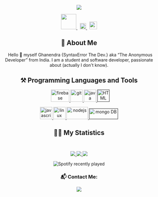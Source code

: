<!--Copyright 2021 Ghanendra aka SyntaxError The Dev. <https://bit.ly/Web_Syntax>

Licensed under the Apache License, Version 2.0(the "License");
you may not use this file except in compliance with the License.
You may obtain a copy of the License at

http://www.apache.org/licenses/LICENSE-2.0

Unless required by applicable law or agreed to in writing, software
distributed under the License is distributed on an "AS IS" BASIS,
    WITHOUT WARRANTIES OR CONDITIONS OF ANY KIND, either express or implied.
    See the License for the specific language governing permissions and
limitations under the License.
-->

<div align = "center">

<p align="center">
    <a href="https://bit.ly/Web_Syntax">
        <img src="https://i.postimg.cc/HnJwrVV0/Yellow-Red-Tan-Playful-Celebratory-Traditional-Graduation-Banner.png" />
    </a>
</p>
<p align="center">
    <a href="https://bit.ly/Web_Syntax">
        <img src="https://pngimg.com/uploads/safari/safari_PNG33.png" width="50px" />
    </a>
    &nbsp;
    <a href="https://github.com/Ghanendra56/">
        <img src="https://iconsplace.com/wp-content/uploads/_icons/ffc0cb/256/png/github-icon-12-256.png" width="20px" />
    </a>
    &nbsp;
    <a href="https://twitter.com/GhanendraDev">
        <img src="https://logos-world.net/wp-content/uploads/2020/04/Twitter-Logo.png" width="25px" />
    </a>
</p>



## :bust_in_silhouette: About Me
&nbsp;
Hello 👋 myself Ghanendra {SyntaxError The Dev.} aka “The Anonymous Developer” from India. I am a student and software developer, passionate about (actually I don't know). 


## ⚒️ Programming Languages and Tools
&nbsp;
<a href="https://firebase.google.com/" target="_blank"> <img src="https://cdn.dribbble.com/users/528264/screenshots/3140440/media/5f34fd1aa2ebfaf2cd548bafeb021c8f.png?compress=1&resize=400x300" alt="firebase" width="60" height="40"/> </a> 
<a href="https://www.python.org/" target="_blank"> <img src="https://upload.wikimedia.org/wikipedia/commons/thumb/c/c3/Python-logo-notext.svg/2048px-Python-logo-notext.svg.png" alt="git" width="40" height="40"/> </a> <a href="https://www.java.com" target="_blank"> <img src="https://logosvector.net/wp-content/uploads/2013/03/java-eps-vector-logo.png" alt="java" width="40" height="40"/> </a> 
<a href="" target="_blank"> <img src="https://cdn.pixabay.com/photo/2017/08/05/11/16/logo-2582748_640.png" alt="HTML" width="40" height="40"/> </a>

<a href="https://developer.mozilla.org/en-US/docs/Web/JavaScript" target="_blank"> <img src="https://upload.wikimedia.org/wikipedia/commons/6/6a/JavaScript-logo.png" alt="javascript" width="40" height="40"/> </a> 
<a href="https://www.linux.org/" target="_blank"> <img src="https://upload.wikimedia.org/wikipedia/commons/thumb/3/35/Tux.svg/1200px-Tux.svg.png" alt="linux" width="40" height="40"/> </a> 
<a href="https://nodejs.org" target="_blank"> <img src="https://cdn.pixabay.com/photo/2015/04/23/17/41/node-js-736399_1280.png" alt="nodejs" width="70" height="40"/> </a>
<a href="" target="_blank"> <img src="https://webassets.mongodb.com/_com_assets/cms/MongoDB_Logo_FullColorBlack_RGB-4td3yuxzjs.png" alt="mongo DB" width="95" height="35"/> </a>

## 🧑‍💻 My Statistics
&nbsp;
<p align="center">
    <a href="https://github.com/Ghanendra56">
        <img src="https://github-readme-stats.vercel.app/api?username=Ghanendra56&hide=issues,prs&count_private=true&show_owner=true&show_icons=true&bg_color=0d1117&title_color=ffffff&text_color=ffffff&icon_color=db1cff&hide_border=true/" />
    </a>
    <a href="https://github.com/Ghanendra56/">
        <img src="https://github-readme-stats.vercel.app/api/top-langs/?username=Ghanendra56&layout=compact&count_private=true&langs_count=8&card_width=445&bg_color=0d1117&title_color=ffffff&text_color=ffffff&icon_color=db1cff&hide_border=true/" />
    </a>
    <a href="https://github.com/Ghanendar56/">
        <img src="https://github-readme-streak-stats.herokuapp.com?user=Ghanendra56&hide_border=true&background=0D1117&currStreakLabel=FFFFFF&sideLabels=FFFFFF&currStreakNum=FFFFFF&dates=FFFFFF&sideNums=FFFFFF&fire=db1cff&ring=db1cff&stroke=FFFFFFFF)](https://git.io/streak-stats" />
    </a>
   

![Spotify recently played](https://spotify-recently-played-readme.vercel.app/api?user=k88o0ibhx16kcie9u7z94auu9)<br>


### 📬 Contact Me: <br>
<img align="middle" src="https://discord.c99.nl/widget/theme-1/780327720214069308.png">


    
</div>